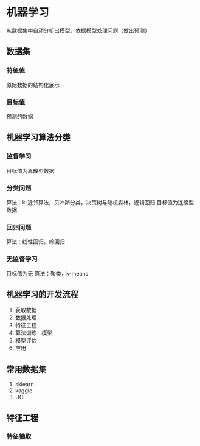 # 机器学习

从数据集中自动分析出模型，依据模型处理问题（做出预测）

## 数据集

### 特征值

原始数据的结构化展示

### 目标值

预测的数据

## 机器学习算法分类

### 监督学习

目标值为离散型数据

### 分类问题

算法：k-近邻算法，贝叶斯分类，决策树与随机森林，逻辑回归
目标值为连续型数据

### 回归问题

算法：线性回归，岭回归

### 无监督学习

目标值为无
算法：聚类，k-means

## 机器学习的开发流程

1. 获取数据
2. 数据处理
3. 特征工程
4. 算法训练--模型
5. 模型评估
6. 应用

## 常用数据集

1. sklearn
2. kaggle
3. UCI

## 特征工程

### 特征抽取

